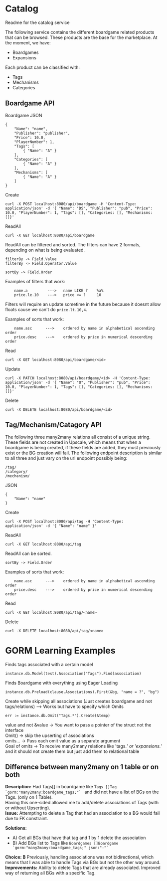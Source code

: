 # Catalog
Readme for the catalog service


The following service contains the different boardgame related products that can be browsed. These products are the base for the marketplace.
At the moment, we have:
- Boardgames
- Expansions

Each product can be classified with:
- Tags
- Mechanisms
- Categories


## Boardgame API
Boardgame JSON
```
{
    "Name": "name",
	"Publisher": "publisher",
	"Price": 10.0,
	"PlayerNumber": 1,
	"Tags": [
		{ "Name": "A" }
	],
    "Categories": [
		{ "Name": "A" }
	],
    "Mechanisms": [
		{ "Name": "A" }
	]
}
```


Create
```
curl -X POST localhost:8080/api/boardgame -H 'Content-Type: application/json' -d '{ "Name": "DS", "Publisher": "pub", "Price": 10.0, "PlayerNumber": 1, "Tags": [], "Categories: [], "Mechanisms: []}'
```

ReadAll
```
curl -X GET localhost:8080/api/boardgame
```
ReadAll can be filtered and sorted. The filters can have 2 formats, depending on what is being evaluated.
```
filterBy -> Field.Value 
filterBy -> Field.Operator.Value 	

sortBy -> Field.Order
```

Examples of filters that work:
```
	name.a 		   --->   name LIKE ?    %a%
	price.le.10    --->   price <= ?     10
```

Filters will require an update sometime in the future because it doesnt allow floats cause we can't do ```price.lt.10,4```. 

Examples of sorts that work:
```
	name.asc 	  --->    ordered by name in alphabetical ascending order
	price.desc    --->    ordered by price in numerical descending order
```


Read
```
curl -X GET localhost:8080/api/boardgame/<id>
```

Update
```
curl -X PATCH localhost:8080/api/boardgame/<id> -H 'Content-Type: application/json' -d '{ "Name": "O", "Publisher": "pub", "Price": 10.0, "PlayerNumber": 1, "Tags": [], "Categories: [], "Mechanisms: []}'
```

Delete
```
curl -X DELETE localhost:8080/api/boardgame/<id>
```



## Tag/Mechanism/Catagory API

The following three many2many relations all consist of a unique string. These fields are not created in Upscale, which means that when a boardgame is being created, if these fields are added, they must previously exist or the BG creation will fail. The following endpoint description is similar to all three and just vary on the url endpoint possibly being:
```
/tag/
/category/
/mechanism/
```


JSON
```
{
    "Name": "name"
}
```

Create
```
curl -X POST localhost:8080/api/tag -H 'Content-Type: application/json' -d '{ "Name": "name" }'
```

ReadAll
```
curl -X GET localhost:8080/api/tag
```

ReadAll can be sorted. 
```
sortBy -> Field.Order
```

Examples of sorts that work:
```
	name.asc 	  --->    ordered by name in alphabetical ascending order
	price.desc    --->    ordered by price in numerical descending order
```


Read
```
curl -X GET localhost:8080/api/tag/<name>
```

Delete
```
curl -X DELETE localhost:8080/api/tag/<name>
```



# GORM Learning Examples

Finds tags associated with a certain model
```
instance.db.Model(test).Association("Tags").Find(association)
```

Finds Boardgame with everything using Eager Loading
```
instance.db.Preload(clause.Associations).First(&bg, "name = ?", "bg")
```

Create while skipping all associations (Just creates boardgame and not tags/relations) --> Works but have to specify which Omits
```
err := instance.db.Omit("Tags.*").Create(&temp) 
```

value and not &value ->  You want to pass a pointer of the struct not the interface  
Omit() 				 -> skip the upserting of associations  
omits... 			 -> Pass each omit value as a separate argument  
Goal of omits 		 -> To receive many2many relations like 'tags.*' or 'expansions.*' and it should not create them but just add them to relational table  



## Difference between many2many on 1 table or on both
**Description:** Had Tags[] in boardgame like ```Tags []Tag `gorm:"many2many:boardgame_tags;"` ``` and did not have a list of BGs on the Tags. (only on 1 Table).  
Having this one-sided allowed me to add/delete associations of Tags (with or without Upserting).  
**Issue:** Attempting to delete a Tag that had an association to a BG would fail due to FK constraint.

**Solutions:**
- A) Get all BGs that have that tag and 1 by 1 delete the association
- B) Add BGs list to Tags like ``` Boardgames []Boardgame `gorm:"many2many:boardgame_tags;" json:"-"` ```

**Choice: B** Previously, handling associations was not bidirectional, which means that I was able to handle Tags via BGs but not the other way around.  
**Improvements:** Ability to delete Tags that are already associated. Improved way of returning all BGs with a specific Tag. 